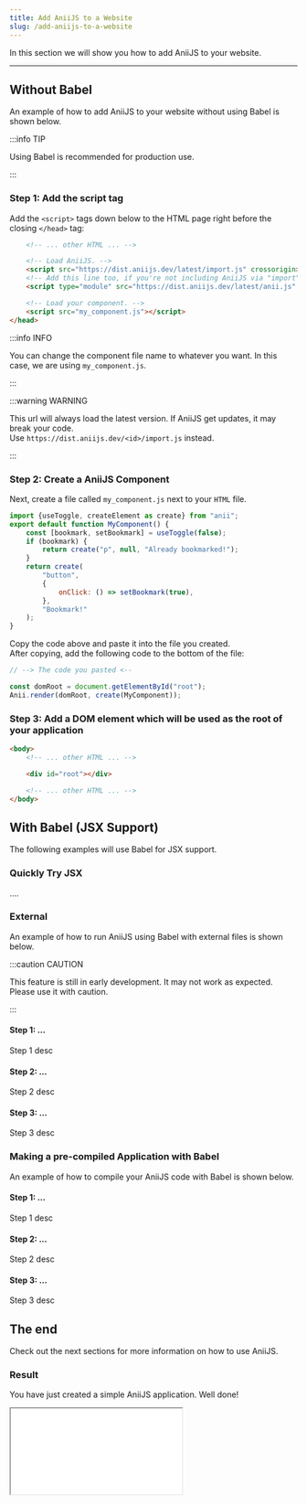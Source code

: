 ```yaml
---
title: Add AniiJS to a Website
slug: /add-aniijs-to-a-website
---
```


In this section we will show you how to add AniiJS to your website.

<hr/>

## Without Babel

An example of how to add AniiJS to your website without using Babel is shown below.

:::info TIP

Using Babel is recommended for production use.

:::

### Step 1: Add the script tag

Add the `<script>` tags down below to the HTML page right before the closing `</head>` tag:

```html
	<!-- ... other HTML ... -->

	<!-- Load AniiJS. -->
	<script src="https://dist.aniijs.dev/latest/import.js" crossorigin></script>
	<!-- Add this line too, if you're not including AniiJS via "import" -->
	<script type="module" src="https://dist.aniijs.dev/latest/anii.js" crossorigin></script>

	<!-- Load your component. -->
	<script src="my_component.js"></script>
</head>
```

:::info INFO

You can change the component file name to whatever you want. In this case, we are using `my_component.js`.

:::

:::warning WARNING

This url will always load the latest version. If AniiJS get updates, it may break your code.<br/>
Use `https://dist.aniijs.dev/<id>/import.js` instead.

:::

### Step 2: Create a AniiJS Component

Next, create a file called `my_component.js` next to your `HTML` file.

```jsx title="my_component.js"
import {useToggle, createElement as create} from "anii";
export default function MyComponent() {
	const [bookmark, setBookmark] = useToggle(false);
	if (bookmark) {
		return create("p", null, "Already bookmarked!");
	}
	return create(
		"button",
		{
			onClick: () => setBookmark(true),
		},
		"Bookmark!"
	);
}
```

Copy the code above and paste it into the file you created.<br/>
After copying, add the following code to the bottom of the file:

```jsx
// --> The code you pasted <--

const domRoot = document.getElementById("root");
Anii.render(domRoot, create(MyComponent));
```

### Step 3: Add a DOM element which will be used as the root of your application

```html
<body>
	<!-- ... other HTML ... -->

	<div id="root"></div>

	<!-- ... other HTML ... -->
</body>
```

## With Babel (JSX Support)

The following examples will use Babel for JSX support.

### Quickly Try JSX

....

### External

An example of how to run AniiJS using Babel with external files is shown below.

:::caution CAUTION

This feature is still in early development. It may not work as expected. Please use it with caution.

:::

#### Step 1: ...

Step 1 desc

#### Step 2: ...

Step 2 desc

#### Step 3: ...

Step 3 desc

### Making a pre-compiled Application with Babel

An example of how to compile your AniiJS code with Babel is shown below.

#### Step 1: ...

Step 1 desc

#### Step 2: ...

Step 2 desc

#### Step 3: ...

Step 3 desc

## The end

Check out the next sections for more information on how to use AniiJS.

### Result

You have just created a simple AniiJS application. Well done!

<iframe id="codeFrame" src="/frame/add-aniijs-to-a-website-my_component.html"></iframe>
